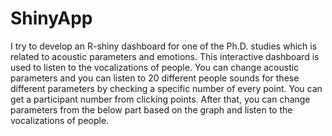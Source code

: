 # ShinyApp

I try to develop an R-shiny dashboard for one of the Ph.D. studies which is related to acoustic parameters and emotions. This interactive dashboard is used to listen to the vocalizations of people. You can change acoustic parameters and you can listen to 20 different people sounds for these different parameters by checking a specific number of every point. You can get a participant number from clicking points. After that, you can change parameters from the below part based on the graph and listen to the vocalizations of people.
